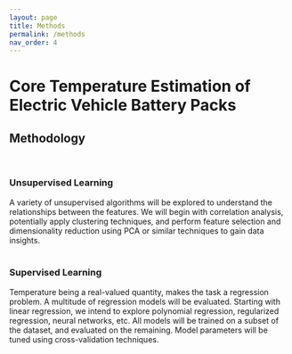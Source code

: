 ```yaml
---
layout: page
title: Methods
permalink: /methods
nav_order: 4
---
```


# Core Temperature Estimation of Electric Vehicle Battery Packs

## Methodology
<br/>

### Unsupervised Learning
A variety of unsupervised algorithms will be explored to understand the relationships between the features. We will begin with correlation analysis, potentially apply clustering techniques, and perform feature selection and dimensionality reduction using PCA or similar techniques to gain data insights.
<br/><br/>

### Supervised Learning
Temperature being a real-valued quantity, makes the task a regression problem. A multitude of regression models will be evaluated. Starting with linear regression, we intend to explore polynomial regression, regularized regression, neural networks, etc. All models will be trained on a subset of the dataset, and evaluated on the remaining. Model parameters will be tuned using cross-validation techniques.
